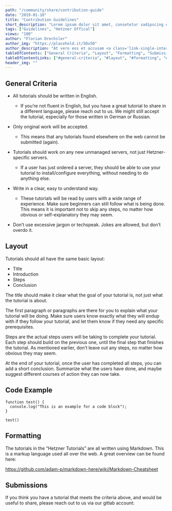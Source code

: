 ```yaml
---
path: "/community/share/contribution-guide"
date: "2019-01-10"
title: "Contribution Guidelines"
short_description: "Lorem ipsum dolor sit amet, consetetur sadipscing elitr, sed diam nonumy eirmod tempor invidunt ut labore et dolore magna aliquyam erat, sed diam voluptua."
tags: ["Guidelines", "Hetzner Offical"]
views: "100"
author: "Florian Drechsler"
author_img: "https://placehold.it/50x50"
author_description: "At vero eos et accusam <a class='link-single-internal' href='#'>Link</a> et justo duo dolores et ea rebum. Stet clita kasd gubergren, no sea takimata sanctus est Lorem ipsum dolor sit amet. Lorem ipsum dolor sit amet, consetetur  <a class='link-single-external' href='#'>Github</a>  sadipscing elitr, sed diam nonumy eirmod tempor"
tableOfContents: ["General Criteria", "Layout", "Formatting", "Submissions", "Potential References"]
tableOfContentLinks: ["#general-criteria", "#layout", "#formatting", "#submissions", "#potential References"]
header_img: ""     
---
```


## General Criteria

-   All tutorials should be written in English.

    -   If you’re not fluent in English, but you have a great tutorial
        to share in a different language, please reach out to us. We
        might still accept the tutorial, especially for those written in
        German or Russian.

-   Only original work will be accepted.

    -   This means that any tutorials found elsewhere on the web cannot
        be submitted (again).

-   Tutorials should work on any new unmanaged servers, not just
    Hetzner-specific servers.

    -   If a user has just ordered a server, they should be able to use
        your tutorial to install/configure everything, without needing
        to do anything else.

-   Write in a clear, easy to understand way.

    -   These tutorials will be read by users with a wide range of experience. Make sure beginners can still follow what is being done. This means it is important not to skip any steps, no matter how obvious or self-explanatory they may seem.

-   Don’t use excessive jargon or techspeak. Jokes are allowed, but don’t overdo it.

## Layout

Tutorials should all have the same basic layout:

-   Title
-   Introduction
-   Steps
-   Conclusion

The title should make it clear what the goal of your tutorial is, not just what the tutorial is about.

The first paragraph or paragraphs are there for you to explain what your tutorial will be doing. Make sure users know exactly what they will endup with if they follow your tutorial, and let them know if they need any specific prerequisites.

Steps are the actual steps users will be taking to complete your tutorial. Each step should build on the previous one, until the final step that finishes the tutorial. As mentioned earlier, don’t leave out any steps, no matter how obvious they may seem.

At the end of your tutorial, once the user has completed all steps, you
can add a short conclusion. Summarize what the users have done, and
maybe suggest different courses of action they can now take.

## Code Example

```
function test() {
  console.log("This is an example for a code block");
}

test()
```

## Formatting

The tutorials in the “Hetzner Tutorials” are all written using Markdown.
This is a markup language used all over the web. A great overview can be
found here:

<https://github.com/adam-p/markdown-here/wiki/Markdown-Cheatsheet>

## Submissions

If you think you have a tutorial that meets the criteria above, and
would be useful to share, please reach out to us via our gitlab account:
